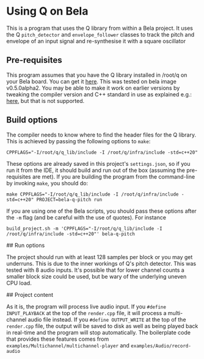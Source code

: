 # Using Q on Bela

This is a  program that uses the Q library from within a Bela project. It uses the Q `pitch_detector` and `envelope_follower` classes to track the pitch and envelope of an input signal and re-synthesise it with a square oscillator

## Pre-requisites

This program assumes that you have the Q library installed in /root/q on your Bela board. You can get it [here](git@github.com:cycfi/q.git). This was tested on bela image v0.5.0alpha2. You may be able to make it work on earlier versions by tweaking the compiler version and C++ standard in use as explained e.g.: [here](https://github.com/giuliomoro/Bela-Q/), but that is not supported.

## Build options

The compiler needs to know where to find the header files for the Q library. This is achieved by passing the following options to `make`:

```
CPPFLAGS="-I/root/q/q_lib/include -I /root/q/infra/include -std=c++20"
```

These options are already saved in this project's `settings.json`, so if you run it from the IDE, it should build and run out of the box (assuming the pre-requisites are met). If you are building the program from the command-line by invoking `make`, you should do:

```
make CPPFLAGS="-I/root/q/q_lib/include -I /root/q/infra/include -std=c++20" PROJECT=bela-q-pitch run
```

If you are using one of the Bela scripts, you should pass these options after the `-m` flag (and be careful with the use of quotes). For instance

```
build_project.sh -m 'CPPFLAGS="-I/root/q/q_lib/include -I /root/q/infra/include -std=c++20"' bela-q-pitch
```

## Run options

The project should run with at least 128 samples per block or you may get underruns. This is due to the inner workings of Q's pitch detector. This was tested with 8 audio inputs. It's possible that for lower channel counts a smaller block size could be used, but be wary of the underlying uneven CPU load.

## Project content

As it is, the program will process live audio input. If you `#define INPUT_PLAYBACK` at the top of the `render.cpp` file, it will process a multi-channel audio file instead. If you `#define OUTPUT_WRITE` at the top of the `render.cpp` file, the output will be saved to disk as well as being played back in real-time and the program will stop automatically.
The boilerplate code that provides these features comes from `examples/Multichannel/multichannel-player` and `examples/Audio/record-audio`

